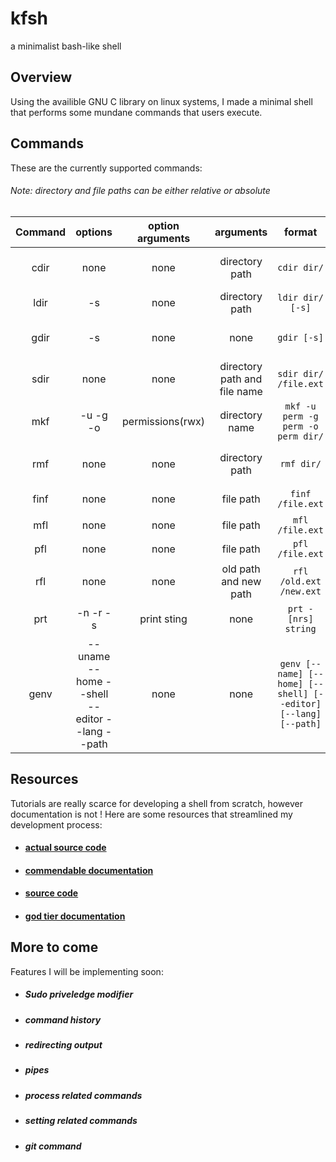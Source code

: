 # kfsh
a minimalist bash-like shell

## Overview
Using the availible GNU C library on linux systems, I made a minimal shell that performs some mundane commands that users execute.

## Commands

These are the currently supported commands:

###### Note: directory and file paths can be either relative or absolute

Command | options | option arguments | arguments | format | use
:------:|:------:|:---:|:------:|:-------------:|:------:|
cdir|none|none|directory path|`cdir dir/`|change working directory
ldir|-s|none|directory path|`ldir dir/ [-s]`|list directory
gdir|-s|none|none|`gdir [-s]`|get current working directory
sdir|none|none|directory path and file name|`sdir dir/ /file.ext`|search for file in directory
mkf| -u -g -o|permissions(rwx)|directory name|`mkf -u perm -g perm -o perm dir/`| create directory 
rmf|none|none|directory path|`rmf dir/`|delete empty directory|
finf|none|none|file path|`finf /file.ext`|print file info
mfl|none|none|file path|`mfl /file.ext`|create file
pfl|none|none|file path|`pfl /file.ext`|print file
rfl|none|none|old path and new path|`rfl /old.ext /new.ext`|rename or move file
prt| -n -r -s|print sting|none|`prt -[nrs] string`|print string
genv|--uname --home --shell --editor --lang --path|none|none|`genv [--name] [--home] [--shell] [--editor] [--lang] [--path]`|get environment variable

## Resources
Tutorials are really scarce for developing a shell from scratch, however documentation is not ! 
Here are some resources that streamlined my development process:
+ #### [actual source code](http://www.delorie.com/)
+ #### [commendable documentation](https://pubs.opengroup.org/)
+ #### [source code](https://www.gnu.org/)
+ #### [god tier documentation](https://linux.die.net/)

## More to come
Features I will be implementing soon:
+ ##### Sudo priveledge modifier
+ ##### command history
+ ##### redirecting output
+ ##### pipes
+ ##### process related commands
+ ##### setting related commands
+ ##### git command
